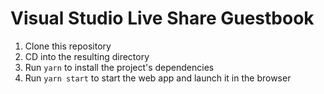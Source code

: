 # Visual Studio Live Share Guestbook

1. Clone this repository
2. CD into the resulting directory
3. Run `yarn` to install the project's dependencies
4. Run `yarn start` to start the web app and launch it in the browser